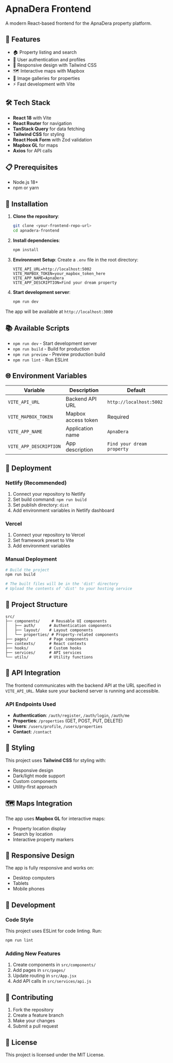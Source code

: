 # ApnaDera Frontend

A modern React-based frontend for the ApnaDera property platform.

## 🚀 Features

- 🏠 Property listing and search
- 👤 User authentication and profiles
- 📱 Responsive design with Tailwind CSS
- 🗺️ Interactive maps with Mapbox
- 📸 Image galleries for properties
- ⚡ Fast development with Vite

## 🛠️ Tech Stack

- **React 18** with Vite
- **React Router** for navigation
- **TanStack Query** for data fetching
- **Tailwind CSS** for styling
- **React Hook Form** with Zod validation
- **Mapbox GL** for maps
- **Axios** for API calls

## 📋 Prerequisites

- Node.js 18+
- npm or yarn

## 🔧 Installation

1. **Clone the repository**:

   ```bash
   git clone <your-frontend-repo-url>
   cd apnadera-frontend
   ```

2. **Install dependencies**:

   ```bash
   npm install
   ```

3. **Environment Setup**:
   Create a `.env` file in the root directory:

   ```env
   VITE_API_URL=http://localhost:5002
   VITE_MAPBOX_TOKEN=your_mapbox_token_here
   VITE_APP_NAME=ApnaDera
   VITE_APP_DESCRIPTION=Find your dream property
   ```

4. **Start development server**:
   ```bash
   npm run dev
   ```

The app will be available at `http://localhost:3000`

## 📚 Available Scripts

- `npm run dev` - Start development server
- `npm run build` - Build for production
- `npm run preview` - Preview production build
- `npm run lint` - Run ESLint

## 🌐 Environment Variables

| Variable               | Description         | Default                    |
| ---------------------- | ------------------- | -------------------------- |
| `VITE_API_URL`         | Backend API URL     | `http://localhost:5002`    |
| `VITE_MAPBOX_TOKEN`    | Mapbox access token | Required                   |
| `VITE_APP_NAME`        | Application name    | `ApnaDera`                 |
| `VITE_APP_DESCRIPTION` | App description     | `Find your dream property` |

## 🚀 Deployment

### Netlify (Recommended)

1. Connect your repository to Netlify
2. Set build command: `npm run build`
3. Set publish directory: `dist`
4. Add environment variables in Netlify dashboard

### Vercel

1. Connect your repository to Vercel
2. Set framework preset to Vite
3. Add environment variables

### Manual Deployment

```bash
# Build the project
npm run build

# The built files will be in the 'dist' directory
# Upload the contents of 'dist' to your hosting service
```

## 📁 Project Structure

```
src/
├── components/     # Reusable UI components
│   ├── auth/      # Authentication components
│   ├── layout/    # Layout components
│   └── properties/ # Property-related components
├── pages/         # Page components
├── contexts/      # React contexts
├── hooks/         # Custom hooks
├── services/      # API services
└── utils/         # Utility functions
```

## 🔗 API Integration

The frontend communicates with the backend API at the URL specified in `VITE_API_URL`. Make sure your backend server is running and accessible.

### API Endpoints Used

- **Authentication**: `/auth/register`, `/auth/login`, `/auth/me`
- **Properties**: `/properties` (GET, POST, PUT, DELETE)
- **Users**: `/users/profile`, `/users/properties`
- **Contact**: `/contact`

## 🎨 Styling

This project uses **Tailwind CSS** for styling with:

- Responsive design
- Dark/light mode support
- Custom components
- Utility-first approach

## 🗺️ Maps Integration

The app uses **Mapbox GL** for interactive maps:

- Property location display
- Search by location
- Interactive property markers

## 📱 Responsive Design

The app is fully responsive and works on:

- Desktop computers
- Tablets
- Mobile phones

## 🔧 Development

### Code Style

This project uses ESLint for code linting. Run:

```bash
npm run lint
```

### Adding New Features

1. Create components in `src/components/`
2. Add pages in `src/pages/`
3. Update routing in `src/App.jsx`
4. Add API calls in `src/services/api.js`

## 🤝 Contributing

1. Fork the repository
2. Create a feature branch
3. Make your changes
4. Submit a pull request

## 📄 License

This project is licensed under the MIT License.
